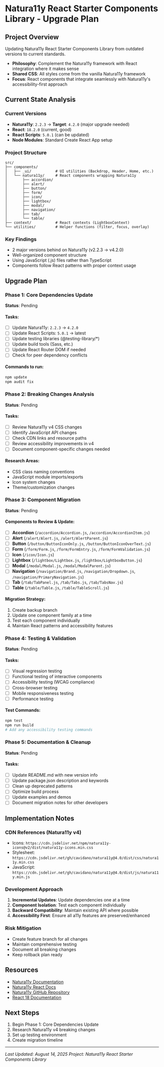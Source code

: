 # Natura11y React Starter Components Library - Upgrade Plan

## Project Overview
Updating Natura11y React Starter Components Library from outdated versions to current standards.
- **Philosophy**: Complement the Natura11y framework with React integration where it makes sense
- **Shared CSS**: All styles come from the vanilla Natura11y framework
- **Focus**: React components that integrate seamlessly with Natura11y's accessibility-first approach

## Current State Analysis

### Current Versions
- **Natura11y**: `2.2.3` → **Target**: `4.2.0` (major upgrade needed)
- **React**: `18.2.0` (current, good)
- **React Scripts**: `5.0.1` (can be updated)
- **Node Modules**: Standard Create React App setup

### Project Structure
```
src/
├── components/
│   ├── _ui/           # UI utilities (Backdrop, Header, Home, etc.)
│   └── natura11y/     # React components wrapping Natura11y
│       ├── accordion/
│       ├── alert/
│       ├── button/
│       ├── form/
│       ├── icon/
│       ├── lightbox/
│       ├── modal/
│       ├── navigation/
│       ├── tab/
│       └── table/
├── context/           # React contexts (LightboxContext)
└── utilities/         # Helper functions (filter, focus, overlay)
```

### Key Findings
- 2 major versions behind on Natura11y (v2.2.3 → v4.2.0)
- Well-organized component structure
- Using JavaScript (.js) files rather than TypeScript
- Components follow React patterns with proper context usage

## Upgrade Plan

### Phase 1: Core Dependencies Update
**Status**: Pending

#### Tasks:
- [ ] Update Natura11y: `2.2.3` → `4.2.0`
- [ ] Update React Scripts: `5.0.1` → latest
- [ ] Update testing libraries (@testing-library/*)
- [ ] Update build tools (Sass, etc.)
- [ ] Update React Router DOM if needed
- [ ] Check for peer dependency conflicts

#### Commands to run:
```bash
npm update
npm audit fix
```

### Phase 2: Breaking Changes Analysis
**Status**: Pending

#### Tasks:
- [ ] Review Natura11y v4 CSS changes
- [ ] Identify JavaScript API changes
- [ ] Check CDN links and resource paths
- [ ] Review accessibility improvements in v4
- [ ] Document component-specific changes needed

#### Research Areas:
- CSS class naming conventions
- JavaScript module imports/exports
- Icon system changes
- Theme/customization changes

### Phase 3: Component Migration
**Status**: Pending

#### Components to Review & Update:
- [ ] **Accordion** (`/accordion/Accordion.js`, `/accordion/AccordionItem.js`)
- [ ] **Alert** (`/alert/Alert.js`, `/alert/AlertParent.js`)
- [ ] **Button** (`/button/ButtonIconOnly.js`, `/button/ButtonIconOverText.js`)
- [ ] **Form** (`/form/Form.js`, `/form/FormEntry.js`, `/form/FormValidation.js`)
- [ ] **Icon** (`/icon/Icon.js`)
- [ ] **Lightbox** (`/lightbox/Lightbox.js`, `/lightbox/LightboxButton.js`)
- [ ] **Modal** (`/modal/Modal.js`, `/modal/ModalParent.js`)
- [ ] **Navigation** (`/navigation/Brand.js`, `/navigation/Dropdown.js`, `/navigation/PrimaryNavigation.js`)
- [ ] **Tab** (`/tab/TabPanel.js`, `/tab/Tabs.js`, `/tab/TabsNav.js`)
- [ ] **Table** (`/table/Table.js`, `/table/TableScroll.js`)

#### Migration Strategy:
1. Create backup branch
2. Update one component family at a time
3. Test each component individually
4. Maintain React patterns and accessibility features

### Phase 4: Testing & Validation
**Status**: Pending

#### Tasks:
- [ ] Visual regression testing
- [ ] Functional testing of interactive components
- [ ] Accessibility testing (WCAG compliance)
- [ ] Cross-browser testing
- [ ] Mobile responsiveness testing
- [ ] Performance testing

#### Test Commands:
```bash
npm test
npm run build
# Add any accessibility testing commands
```

### Phase 5: Documentation & Cleanup
**Status**: Pending

#### Tasks:
- [ ] Update README.md with new version info
- [ ] Update package.json description and keywords
- [ ] Clean up deprecated patterns
- [ ] Optimize build process
- [ ] Update examples and demos
- [ ] Document migration notes for other developers

## Implementation Notes

### CDN References (Natura11y v4)
- Icons: `https://cdn.jsdelivr.net/npm/natura11y-icons@v2/dist/natura11y-icons.min.css`
- Stylesheet: `https://cdn.jsdelivr.net/gh/cavidano/natura11y@4.0/dist/css/natura11y.min.css`
- JavaScript: `https://cdn.jsdelivr.net/gh/cavidano/natura11y@4.0/dist/js/natura11y.min.js`

### Development Approach
1. **Incremental Updates**: Update dependencies one at a time
2. **Component Isolation**: Test each component individually
3. **Backward Compatibility**: Maintain existing API where possible
4. **Accessibility First**: Ensure all a11y features are preserved/enhanced

### Risk Mitigation
- Create feature branch for all changes
- Maintain comprehensive testing
- Document all breaking changes
- Keep rollback plan ready

## Resources
- [Natura11y Documentation](https://gonatura11y.com/)
- [Natura11y React Docs](https://gonatura11y.com/docs/react)
- [Natura11y GitHub Repository](https://github.com/cavidano/natura11y)
- [React 18 Documentation](https://react.dev/)

## Next Steps
1. Begin Phase 1: Core Dependencies Update
2. Research Natura11y v4 breaking changes
3. Set up testing environment
4. Create migration timeline

---
*Last Updated: August 14, 2025*
*Project: Natura11y React Starter Components Library*